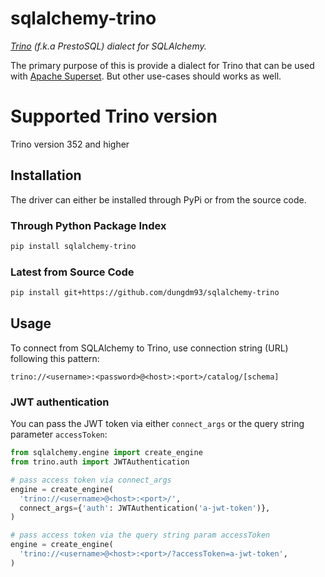 sqlalchemy-trino
================
_[Trino](https://trino.io/) (f.k.a PrestoSQL) dialect for SQLAlchemy._

The primary purpose of this is provide a dialect for Trino that can be used with [Apache Superset](https://superset.apache.org/).
But other use-cases should works as well.
# Supported Trino version

Trino version 352 and higher

## Installation
The driver can either be installed through PyPi or from the source code.
### Through Python Package Index
```bash
pip install sqlalchemy-trino
```

### Latest from Source Code
```bash
pip install git+https://github.com/dungdm93/sqlalchemy-trino
```

## Usage
To connect from SQLAlchemy to Trino, use connection string (URL) following this pattern:
```
trino://<username>:<password>@<host>:<port>/catalog/[schema]
```

### JWT authentication

You can pass the JWT token via either `connect_args` or the query string
parameter `accessToken`:

```Python
from sqlalchemy.engine import create_engine
from trino.auth import JWTAuthentication

# pass access token via connect_args
engine = create_engine(
  'trino://<username>@<host>:<port>/',
  connect_args={'auth': JWTAuthentication('a-jwt-token')},
)

# pass access token via the query string param accessToken
engine = create_engine(
  'trino://<username>@<host>:<port>/?accessToken=a-jwt-token',
)
```
